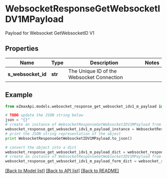 # WebsocketResponseGetWebsocketIDV1MPayload

Payload for Websocket GetWebsocketID V1

## Properties
Name | Type | Description | Notes
------------ | ------------- | ------------- | -------------
**s_websocket_id** | **str** | The Unique ID of the Websocket Connection | 

## Example

```python
from eZmaxApi.models.websocket_response_get_websocket_idv1_m_payload import WebsocketResponseGetWebsocketIDV1MPayload

# TODO update the JSON string below
json = "{}"
# create an instance of WebsocketResponseGetWebsocketIDV1MPayload from a JSON string
websocket_response_get_websocket_idv1_m_payload_instance = WebsocketResponseGetWebsocketIDV1MPayload.from_json(json)
# print the JSON string representation of the object
print WebsocketResponseGetWebsocketIDV1MPayload.to_json()

# convert the object into a dict
websocket_response_get_websocket_idv1_m_payload_dict = websocket_response_get_websocket_idv1_m_payload_instance.to_dict()
# create an instance of WebsocketResponseGetWebsocketIDV1MPayload from a dict
websocket_response_get_websocket_idv1_m_payload_form_dict = websocket_response_get_websocket_idv1_m_payload.from_dict(websocket_response_get_websocket_idv1_m_payload_dict)
```
[[Back to Model list]](../README.md#documentation-for-models) [[Back to API list]](../README.md#documentation-for-api-endpoints) [[Back to README]](../README.md)


